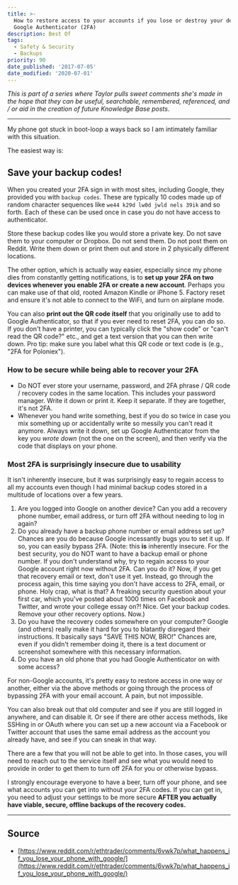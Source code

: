 ```yaml
---
title: >-
  How to restore access to your accounts if you lose or destroy your device with
  Google Authenticator (2FA)
description: Best Of
tags:
  - Safety & Security
  - Backups
priority: 90
date_published: '2017-07-05'
date_modified: '2020-07-01'
---
```


*This is part of a series where Taylor pulls sweet comments she's made in the hope that they can be useful, searchable, remembered, referenced, and / or aid in the creation of future Knowledge Base posts.*

---

My phone got stuck in boot-loop a ways back so I am intimately familiar with this situation.

The easiest way is:

## Save your backup codes!

When you created your 2FA sign in with most sites, including Google, they provided you with `backup codes`. These are typically 10 codes made up of random character sequences like `we44 k29d lw0d jwld nels 39ik` and so forth. Each of these can be used once in case you do not have access to authenticator.

Store these backup codes like you would store a private key. Do not save them to your computer or Dropbox. Do not send them. Do not post them on Reddit. Write them down or print them out and store in 2 physically different locations.

The other option, which is actually way easier, especially since my phone dies from constantly getting notifications, is to **set up your 2FA on two devices whenever you enable 2FA or create a new account**. Perhaps you can make use of that old, rooted Amazon Kindle or iPhone 5. Factory reset and ensure it's not able to connect to the WiFi, and turn on airplane mode.

You can also **print out the QR code itself** that you originally use to add to Google Authenticator, so that if you ever need to reset 2FA, you can do so. If you don't have a printer, you can typically click the "show code" or "can't read the QR code?" etc., and get a text version that you can then write down. Pro tip: make sure you label what this QR code or text code is (e.g., "2FA for Poloniex").

### How to be secure while being able to recover your 2FA

* Do NOT ever store your username, password, and 2FA phrase / QR code / recovery codes in the same location. This includes your password manager. Write it down or print it. Keep it separate. If they are together, it's not 2FA.
* Whenever you hand write something, best if you do so twice in case you mix something up or accidentally write so messily you can't read it anymore. Always write it down, set up Google Authenticator from the key you *wrote down* (not the one on the screen), and then verify via the code that displays on your phone.

### Most 2FA is surprisingly insecure due to usability

It isn't inherently insecure, but it was surprisingly easy to regain access to all my accounts even though I had minimal backup codes stored in a multitude of locations over a few years.

1. Are you logged into Google on another device? Can you add a recovery phone number, email address, or turn off 2FA without needing to log in again?
2. Do you already have a backup phone number or email address set up? Chances are you do because Google incessantly bugs you to set it up. If so, you can easily bypass 2FA. (Note: this **is** inherently insecure. For the best security, you do NOT want to have a backup email or phone number. If you don't understand why, try to regain access to your Google account right now without 2FA. Can you do it? Now, if you get that recovery email or text, don't use it yet. Instead, go through the process again, this time saying you don't have access to 2FA, email, or phone. Holy crap, what is that? A freaking security question about your first car, which you've posted about 1000 times on Facebook and Twitter, and wrote your college essay on?! Nice. Get your backup codes. Remove your other recovery options. Now.)
3. Do you have the recovery codes somewhere on your computer? Google (and others) really make it hard for you to blatantly disregard their instructions. It basically says "SAVE THIS NOW, BRO!" Chances are, even if you didn't remember doing it, there is a text document or screenshot somewhere with this necessary information.
4. Do you have an old phone that you had Google Authenticator on with some access?

For non-Google accounts, it's pretty easy to restore access in one way or another, either via the above methods or going through the process of bypassing 2FA with your email account. A pain, but not impossible.

You can also break out that old computer and see if you are still logged in anywhere, and can disable it. Or see if there are other access methods, like SSHing in or OAuth where you can set up a new account via a Facebook or Twitter account that uses the same email address as the account you already have, and see if you can sneak in that way.

There are a few that you will not be able to get into. In those cases, you will need to reach out to the service itself and see what you would need to provide in order to get them to turn off 2FA for you or otherwise bypass.

I strongly encourage everyone to have a beer, turn off your phone, and see what accounts you can get into without your 2FA codes. If you can get in, you need to adjust your settings to be more secure **AFTER you actually have viable, secure, offline backups of the recovery codes.**

---

## Source

* [https://www.reddit.com/r/ethtrader/comments/6vwk7p/what_happens_if_you_lose_your_phone_with_google/](https://www.reddit.com/r/ethtrader/comments/6vwk7p/what_happens_if_you_lose_your_phone_with_google/)
